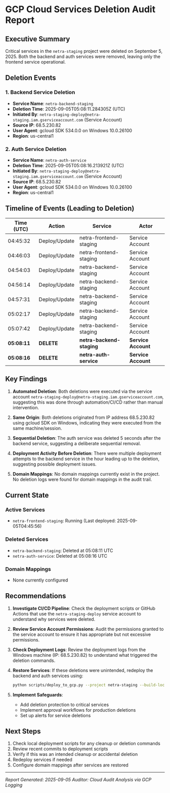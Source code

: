 # GCP Cloud Services Deletion Audit Report

## Executive Summary
Critical services in the `netra-staging` project were deleted on September 5, 2025. Both the backend and auth services were removed, leaving only the frontend service operational.

## Deletion Events

### 1. Backend Service Deletion
- **Service Name**: `netra-backend-staging`
- **Deletion Time**: 2025-09-05T05:08:11.284305Z (UTC)
- **Initiated By**: `netra-staging-deploy@netra-staging.iam.gserviceaccount.com` (Service Account)
- **Source IP**: 68.5.230.82
- **User Agent**: gcloud SDK 534.0.0 on Windows 10.0.26100
- **Region**: us-central1

### 2. Auth Service Deletion  
- **Service Name**: `netra-auth-service`
- **Deletion Time**: 2025-09-05T05:08:16.213921Z (UTC)
- **Initiated By**: `netra-staging-deploy@netra-staging.iam.gserviceaccount.com` (Service Account)
- **Source IP**: 68.5.230.82
- **User Agent**: gcloud SDK 534.0.0 on Windows 10.0.26100
- **Region**: us-central1

## Timeline of Events (Leading to Deletion)

| Time (UTC) | Action | Service | Actor |
|------------|--------|---------|-------|
| 04:45:32 | Deploy/Update | netra-frontend-staging | Service Account |
| 04:46:03 | Deploy/Update | netra-frontend-staging | Service Account |
| 04:54:03 | Deploy/Update | netra-backend-staging | Service Account |
| 04:56:14 | Deploy/Update | netra-backend-staging | Service Account |
| 04:57:31 | Deploy/Update | netra-backend-staging | Service Account |
| 05:02:17 | Deploy/Update | netra-backend-staging | Service Account |
| 05:07:42 | Deploy/Update | netra-backend-staging | Service Account |
| **05:08:11** | **DELETE** | **netra-backend-staging** | **Service Account** |
| **05:08:16** | **DELETE** | **netra-auth-service** | **Service Account** |

## Key Findings

1. **Automated Deletion**: Both deletions were executed via the service account `netra-staging-deploy@netra-staging.iam.gserviceaccount.com`, suggesting this was done through automation/CI/CD rather than manual intervention.

2. **Same Origin**: Both deletions originated from IP address 68.5.230.82 using gcloud SDK on Windows, indicating they were executed from the same machine/session.

3. **Sequential Deletion**: The auth service was deleted 5 seconds after the backend service, suggesting a deliberate sequential removal.

4. **Deployment Activity Before Deletion**: There were multiple deployment attempts to the backend service in the hour leading up to the deletion, suggesting possible deployment issues.

5. **Domain Mappings**: No domain mappings currently exist in the project. No deletion logs were found for domain mappings in the audit trail.

## Current State

### Active Services
- `netra-frontend-staging`: Running (Last deployed: 2025-09-05T04:45:56)

### Deleted Services
- `netra-backend-staging`: Deleted at 05:08:11 UTC
- `netra-auth-service`: Deleted at 05:08:16 UTC

### Domain Mappings
- None currently configured

## Recommendations

1. **Investigate CI/CD Pipeline**: Check the deployment scripts or GitHub Actions that use the `netra-staging-deploy` service account to understand why services were deleted.

2. **Review Service Account Permissions**: Audit the permissions granted to the service account to ensure it has appropriate but not excessive permissions.

3. **Check Deployment Logs**: Review the deployment logs from the Windows machine (IP: 68.5.230.82) to understand what triggered the deletion commands.

4. **Restore Services**: If these deletions were unintended, redeploy the backend and auth services using:
   ```bash
   python scripts/deploy_to_gcp.py --project netra-staging --build-local
   ```

5. **Implement Safeguards**: 
   - Add deletion protection to critical services
   - Implement approval workflows for production deletions
   - Set up alerts for service deletions

## Next Steps

1. Check local deployment scripts for any cleanup or deletion commands
2. Review recent commits to deployment scripts
3. Verify if this was an intended cleanup or accidental deletion
4. Redeploy services if needed
5. Configure domain mappings after services are restored

---

*Report Generated: 2025-09-05*
*Auditor: Cloud Audit Analysis via GCP Logging*